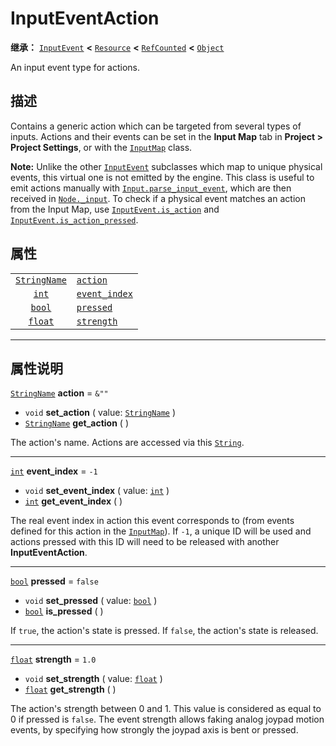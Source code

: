 <!-- ⚠ 请勿编辑本文件 ⚠ -->
<!-- 本文档使用脚本从 WeDot 引擎源码仓库生成。 -->
<!-- 生成脚本：https://github.com/WeDot-Engine/WeDot/tree/master/doc/tools/make_md.py； -->
<!-- 原文件：https://github.com/WeDot-Engine/WeDot/tree/master/doc/classes/InputEventAction.xml。 -->

<div id="_class_inputeventaction"></div>

# InputEventAction

**继承：** [`InputEvent`](class_inputevent.md) **<** [`Resource`](class_resource.md) **<** [`RefCounted`](class_refcounted.md) **<** [`Object`](class_object.md)

An input event type for actions.

## 描述

Contains a generic action which can be targeted from several types of inputs. Actions and their events can be set in the **Input Map** tab in **Project > Project Settings**, or with the [`InputMap`](class_inputmap.md) class.

 **Note:** Unlike the other [`InputEvent`](class_inputevent.md) subclasses which map to unique physical events, this virtual one is not emitted by the engine. This class is useful to emit actions manually with [`Input.parse_input_event`](class_input.md#class_input_method_parse_input_event), which are then received in [`Node._input`](class_node.md#class_node_private_method__input). To check if a physical event matches an action from the Input Map, use [`InputEvent.is_action`](class_inputevent.md#class_inputevent_method_is_action) and [`InputEvent.is_action_pressed`](class_inputevent.md#class_inputevent_method_is_action_pressed).

## 属性

|||
|:-:|:--|
| [`StringName`](class_stringname.md) | [`action`](class_inputeventaction.md#class_inputeventaction_property_action)           | ``&""``   |
| [`int`](class_int.md)               | [`event_index`](class_inputeventaction.md#class_inputeventaction_property_event_index) | ``-1``    |
| [`bool`](class_bool.md)             | [`pressed`](class_inputeventaction.md#class_inputeventaction_property_pressed)         | ``false`` |
| [`float`](class_float.md)           | [`strength`](class_inputeventaction.md#class_inputeventaction_property_strength)       | ``1.0``   |

<!-- rst-class:: classref-section-separator -->

---

## 属性说明

<div id="_class_inputeventaction_property_action"></div>

[`StringName`](class_stringname.md) **action** = ``&""`` <div id="class_inputeventaction_property_action"></div>

- `void` **set_action** ( value: [`StringName`](class_stringname.md) )
- [`StringName`](class_stringname.md) **get_action** ( )

The action's name. Actions are accessed via this [`String`](class_string.md).

<!-- rst-class:: classref-item-separator -->

---

<div id="_class_inputeventaction_property_event_index"></div>

[`int`](class_int.md) **event_index** = ``-1`` <div id="class_inputeventaction_property_event_index"></div>

- `void` **set_event_index** ( value: [`int`](class_int.md) )
- [`int`](class_int.md) **get_event_index** ( )

The real event index in action this event corresponds to (from events defined for this action in the [`InputMap`](class_inputmap.md)). If `-1`, a unique ID will be used and actions pressed with this ID will need to be released with another **InputEventAction**.

<!-- rst-class:: classref-item-separator -->

---

<div id="_class_inputeventaction_property_pressed"></div>

[`bool`](class_bool.md) **pressed** = ``false`` <div id="class_inputeventaction_property_pressed"></div>

- `void` **set_pressed** ( value: [`bool`](class_bool.md) )
- [`bool`](class_bool.md) **is_pressed** ( )

If `true`, the action's state is pressed. If `false`, the action's state is released.

<!-- rst-class:: classref-item-separator -->

---

<div id="_class_inputeventaction_property_strength"></div>

[`float`](class_float.md) **strength** = ``1.0`` <div id="class_inputeventaction_property_strength"></div>

- `void` **set_strength** ( value: [`float`](class_float.md) )
- [`float`](class_float.md) **get_strength** ( )

The action's strength between 0 and 1. This value is considered as equal to 0 if pressed is `false`. The event strength allows faking analog joypad motion events, by specifying how strongly the joypad axis is bent or pressed.

[^virtual]: 本方法通常需要用户覆盖才能生效。
[^const]: 本方法无副作用，不会修改该实例的任何成员变量。
[^vararg]: 本方法除了能接受在此处描述的参数外，还能够继续接受任意数量的参数。
[^constructor]: 本方法用于构造某个类型。
[^static]: 调用本方法无需实例，可直接使用类名进行调用。
[^operator]: 本方法描述的是使用本类型作为左操作数的有效运算符。
[^bitfield]: 这个值是由下列位标志构成位掩码的整数。
[^void]: 无返回值。
